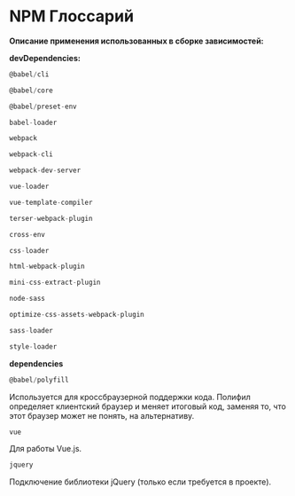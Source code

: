 # NPM Глоссарий
**Описание применения использованных в сборке зависимостей:**

**devDependencies:**
```javascript
@babel/cli
``` 
```javascript
@babel/core
``` 
```javascript
@babel/preset-env
``` 
```javascript
babel-loader
``` 
```javascript
webpack
``` 
```javascript
webpack-cli
``` 
```javascript
webpack-dev-server

``` 
```javascript
vue-loader
``` 
```javascript
vue-template-compiler
``` 
```javascript
terser-webpack-plugin
``` 
```javascript
cross-env
``` 
```javascript
css-loader
``` 
```javascript
html-webpack-plugin
``` 
```javascript
mini-css-extract-plugin
``` 
```javascript
node-sass
``` 
```javascript
optimize-css-assets-webpack-plugin
```
```javascript
sass-loader
``` 
```javascript
style-loader
``` 

**dependencies**
```javascript
@babel/polyfill
```
Используется для кроссбраузерной поддержки кода. Полифил определяет клиентский браузер и меняет итоговый код, заменяя то, что этот браузер может не понять, на альтернативу.

```javascript
vue
```
Для работы Vue.js.

```javascript
jquery
``` 
Подключение библиотеки jQuery (только если требуется в проекте).
